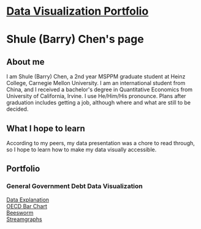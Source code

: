 # [Data Visualization Portfolio](https://barrychen825.github.io/chen-portfolio/)
# Shule (Barry) Chen's page
## About me 
I am Shule (Barry) Chen, a 2nd year MSPPM graduate student at Heinz College, Carnegie Mellon University. 
I am an international student from China, and I received a bachelor's degree in Quantitative Economics from University of California, Irvine. 
I use He/Him/His pronounce. 
Plans after graduation includes getting a job, although where and what are still to be decided.
## What I hope to learn
According to my peers, my data presentation was a chore to read through, so I hope to learn how to make my data visually accessible.
## Portfolio
### General Government Debt Data Visualization
[Data Explanation](/Data_explanation.md)  
[OECD Bar Chart](/Dataviz1.md)  
[Beesworm](/General_Government_Debt.md)  
[Streamgraphs](/General_gov_debt_2.md)  
